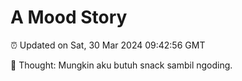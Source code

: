 # A Mood Story

⏰ Updated on Sat, 30 Mar 2024 09:42:56 GMT

💭 Thought: Mungkin aku butuh snack sambil ngoding.

